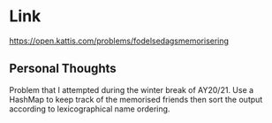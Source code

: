 # Link

https://open.kattis.com/problems/fodelsedagsmemorisering

## Personal Thoughts

Problem that I attempted during the winter break of AY20/21. Use a HashMap to keep track of the memorised friends then sort the output according to lexicographical name ordering.


